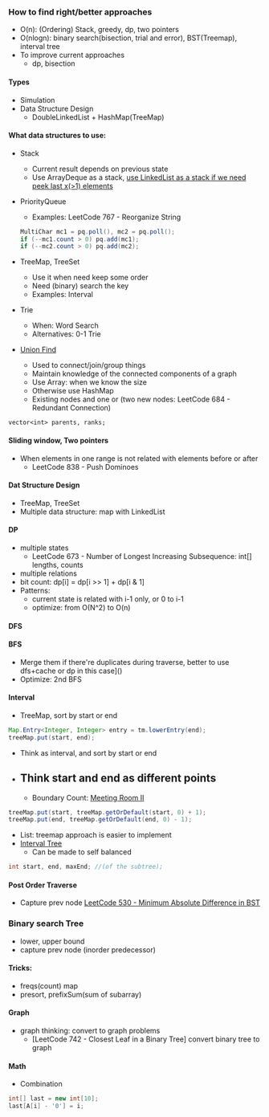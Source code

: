 ### How to find right/better approaches
- O(n): (Ordering) Stack, greedy, dp, two pointers
- O(nlogn): binary search(bisection, trial and error), BST(Treemap), interval tree
- To improve current approaches
    - dp, bisection

#### Types
- Simulation
- Data Structure Design
    - DoubleLinkedList + HashMap(TreeMap)

#### What data structures to use:
- Stack
    - Current result depends on previous state
    - Use ArrayDeque as a stack, [use LinkedList as a stack if we need peek last x(>1) elements](https://leetcode.com/problems/baseball-game/description/)
- PriorityQueue
    - Examples: LeetCode 767 - Reorganize String
    ```java
    MultiChar mc1 = pq.poll(), mc2 = pq.poll();
    if (--mc1.count > 0) pq.add(mc1);
    if (--mc2.count > 0) pq.add(mc2);
    ```
- TreeMap, TreeSet
    - Use it when need keep some order
    - Need (binary) search the key
    - Examples: Interval
- Trie
    - When: Word Search
    - Alternatives: 0-1 Trie


- [Union Find](http://lifelongprogrammer.blogspot.com/2008/07/using-union-find-algorithm.html)
    - Used to connect/join/group things
    - Maintain knowledge of the connected components of a graph
    - Use Array: when we know the size
    - Otherwise use HashMap
    - Existing nodes and one or (two new nodes: LeetCode 684 - Redundant Connection)
```
vector<int> parents, ranks;
```

#### Sliding window, Two pointers
- When elements in one range is not related with elements before or after
    - LeetCode 838 - Push Dominoes
 

#### Dat Structure Design
- TreeMap, TreeSet
- Multiple data structure: map with LinkedList

#### DP
- multiple states
    - LeetCode 673 - Number of Longest Increasing Subsequence: int[] lengths, counts
- multiple relations
- bit count: dp[i] = dp[i >> 1] + dp[i & 1]
- Patterns:
  - current state is related with i-1 only, or 0 to i-1
  - optimize: from O(N^2) to O(n)

#### DFS


#### BFS
- Merge them if there're duplicates during traverse, better to use dfs+cache or dp in this case]()
- Optimize: 2nd BFS


#### Interval
- TreeMap, sort by start or end
```java
Map.Entry<Integer, Integer> entry = tm.lowerEntry(end);
treeMap.put(start, end);
```
- Think as interval, and sort by start or end
- Think start and end as different points
    - 
    - Boundary Count: [Meeting Room II](http://massivealgorithms.blogspot.com/2015/08/like-coding-leetcode-253-meeting-rooms.html)
```java
treeMap.put(start, treeMap.getOrDefault(start, 0) + 1);
treeMap.put(end, treeMap.getOrDefault(end, 0) - 1);
```
- List<Interval>: treemap approach is easier to implement
- [Interval Tree](https://leetcode.com/problems/falling-squares/discuss/108765/Java-14ms-beats-99.38-using-interval-tree)
    - Can be made to self balanced
```java
int start, end, maxEnd; //(of the subtree);
```

#### Post Order Traverse
- Capture prev node [LeetCode 530 - Minimum Absolute Difference in BST](http://massivealgorithms.blogspot.com/2017/03/leetcode-530-minimum-absolute.html)

### Binary search Tree
- lower, upper bound
- capture prev node (inorder predecessor)

#### Tricks:
- freqs(count) map
- presort, prefixSum(sum of subarray)

#### Graph
- graph thinking: convert to graph problems
    - [LeetCode 742 - Closest Leaf in a Binary Tree] convert binary tree to graph
    
#### Math
- Combination

```java
int[] last = new int[10];
last[A[i] - '0'] = i;
```